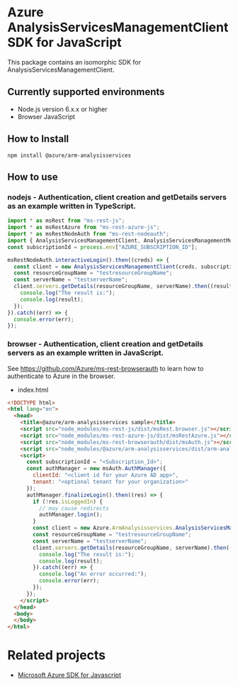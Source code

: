 # Azure AnalysisServicesManagementClient SDK for JavaScript
This package contains an isomorphic SDK for AnalysisServicesManagementClient.

## Currently supported environments
- Node.js version 6.x.x or higher
- Browser JavaScript

## How to Install
```
npm install @azure/arm-analysisservices
```


## How to use

### nodejs - Authentication, client creation and getDetails servers as an example written in TypeScript.

```ts
import * as msRest from "ms-rest-js";
import * as msRestAzure from "ms-rest-azure-js";
import * as msRestNodeAuth from "ms-rest-nodeauth";
import { AnalysisServicesManagementClient, AnalysisServicesManagementModels, AnalysisServicesManagementMappers } from "@azure/arm-analysisservices";
const subscriptionId = process.env["AZURE_SUBSCRIPTION_ID"];

msRestNodeAuth.interactiveLogin().then((creds) => {
  const client = new AnalysisServicesManagementClient(creds, subscriptionId);
  const resourceGroupName = "testresourceGroupName";
  const serverName = "testserverName";
  client.servers.getDetails(resourceGroupName, serverName).then((result) => {
    console.log("The result is:");
    console.log(result);
  });
}).catch((err) => {
  console.error(err);
});
```

### browser - Authentication, client creation and getDetails servers as an example written in JavaScript.
See https://github.com/Azure/ms-rest-browserauth to learn how to authenticate to Azure in the browser.

- index.html
```html
<!DOCTYPE html>
<html lang="en">
  <head>
    <title>@azure/arm-analysisservices sample</title>
    <script src="node_modules/ms-rest-js/dist/msRest.browser.js"></script>
    <script src="node_modules/ms-rest-azure-js/dist/msRestAzure.js"></script>
    <script src="node_modules/ms-rest-browserauth/dist/msAuth.js"></script>
    <script src="node_modules/@azure/arm-analysisservices/dist/arm-analysisservices.js"></script>
    <script>
      const subscriptionId = "<Subscription_Id>";
      const authManager = new msAuth.AuthManager({
        clientId: "<client id for your Azure AD app>",
        tenant: "<optional tenant for your organization>"
      });
      authManager.finalizeLogin().then((res) => {
        if (!res.isLoggedIn) {
          // may cause redirects
          authManager.login();
        }
        const client = new Azure.ArmAnalysisservices.AnalysisServicesManagementClient(res.creds, subscriptionId);
        const resourceGroupName = "testresourceGroupName";
        const serverName = "testserverName";
        client.servers.getDetails(resourceGroupName, serverName).then((result) => {
          console.log("The result is:");
          console.log(result);
        }).catch((err) => {
          console.log("An error occurred:");
          console.error(err);
        });
      });
    </script>
  </head>
  <body>
  </body>
</html>
```

# Related projects
 - [Microsoft Azure SDK for Javascript](https://github.com/Azure/azure-sdk-for-js)
